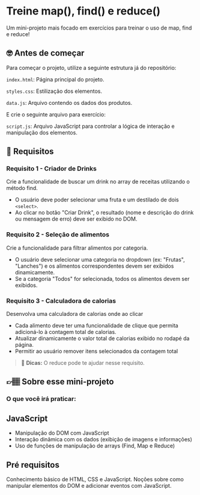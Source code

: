 # Treine map(), find() e reduce()

Um mini-projeto mais focado em exercícios para treinar o uso de map, find e reduce! 

## 🤓 Antes de começar

Para começar o projeto, utilize a seguinte estrutura já do repositório:

`index.html`: Página principal do projeto.

`styles.css`: Estilização dos elementos.

`data.js`: Arquivo contendo os dados dos produtos.

E crie o seguinte arquivo para exercício:

`script.js`: Arquivo JavaScript para controlar a lógica de interação e manipulação dos elementos.


## 🔨 Requisitos

###  Requisito 1 - Criador de Drinks
Crie a funcionalidade de buscar um drink no array de receitas utilizando o método find.
- O usuário deve poder selecionar uma fruta e um destilado de dois `<select>`.
- Ao clicar no botão "Criar Drink", o resultado (nome e descrição do drink ou mensagem de erro) deve ser exibido no DOM.


### Requisito 2 - Seleção de alimentos
Crie a funcionalidade para filtrar alimentos por categoria.
- O usuário deve selecionar uma categoria no dropdown (ex: "Frutas", "Lanches") e os alimentos correspondentes devem ser exibidos dinamicamente.
- Se a categoria "Todos" for selecionada, todos os alimentos devem ser exibidos.


### Requisito 3 - Calculadora de calorias
Desenvolva uma calculadora de calorias onde ao clicar 
- Cada alimento deve ter uma funcionalidade de clique que permita adicioná-lo à contagem total de calorias.
- Atualizar dinamicamente o valor total de calorias exibido no rodapé da página.
- Permitir ao usuário remover itens selecionados da contagem total

> 👀 **Dicas:**
> O reduce pode te ajudar nesse requisito.


## 👉🏽 Sobre esse mini-projeto

### O que você irá praticar:

## JavaScript
- Manipulação do DOM com JavaScript
- Interação dinâmica com os dados (exibição de imagens e informações)
- Uso de funções de manipulação de arrays (Find, Map e Reduce)

## Pré requisitos
Conhecimento básico de HTML, CSS e JavaScript.
Noções sobre como manipular elementos do DOM e adicionar eventos com JavaScript.
